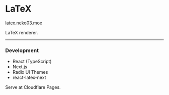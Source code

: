 # LaTeX
[latex.neko03.moe](https://latex.neko03.moe)

LaTeX renderer.

---
### Development
- React (TypeScript)
- Next.js
- Radix UI Themes
- react-latex-next

Serve at Cloudflare Pages.
